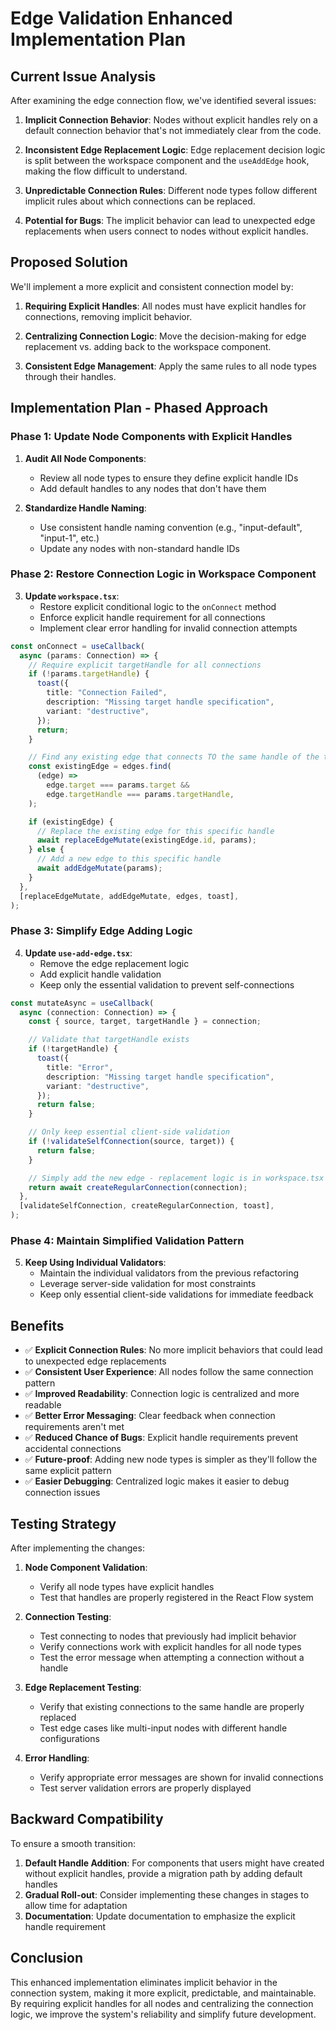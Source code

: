 # Edge Validation Enhanced Implementation Plan

## Current Issue Analysis

After examining the edge connection flow, we've identified several issues:

1. **Implicit Connection Behavior**: Nodes without explicit handles rely on a default connection behavior that's not immediately clear from the code.

2. **Inconsistent Edge Replacement Logic**: Edge replacement decision logic is split between the workspace component and the `useAddEdge` hook, making the flow difficult to understand.

3. **Unpredictable Connection Rules**: Different node types follow different implicit rules about which connections can be replaced.

4. **Potential for Bugs**: The implicit behavior can lead to unexpected edge replacements when users connect to nodes without explicit handles.

## Proposed Solution

We'll implement a more explicit and consistent connection model by:

1. **Requiring Explicit Handles**: All nodes must have explicit handles for connections, removing implicit behavior.

2. **Centralizing Connection Logic**: Move the decision-making for edge replacement vs. adding back to the workspace component.

3. **Consistent Edge Management**: Apply the same rules to all node types through their handles.

## Implementation Plan - Phased Approach

### Phase 1: Update Node Components with Explicit Handles

1. **Audit All Node Components**:

   - Review all node types to ensure they define explicit handle IDs
   - Add default handles to any nodes that don't have them

2. **Standardize Handle Naming**:
   - Use consistent handle naming convention (e.g., "input-default", "input-1", etc.)
   - Update any nodes with non-standard handle IDs

### Phase 2: Restore Connection Logic in Workspace Component

3. **Update `workspace.tsx`**:
   - Restore explicit conditional logic to the `onConnect` method
   - Enforce explicit handle requirement for all connections
   - Implement clear error handling for invalid connection attempts

```typescript
const onConnect = useCallback(
  async (params: Connection) => {
    // Require explicit targetHandle for all connections
    if (!params.targetHandle) {
      toast({
        title: "Connection Failed",
        description: "Missing target handle specification",
        variant: "destructive",
      });
      return;
    }

    // Find any existing edge that connects TO the same handle of the target node
    const existingEdge = edges.find(
      (edge) =>
        edge.target === params.target &&
        edge.targetHandle === params.targetHandle,
    );

    if (existingEdge) {
      // Replace the existing edge for this specific handle
      await replaceEdgeMutate(existingEdge.id, params);
    } else {
      // Add a new edge to this specific handle
      await addEdgeMutate(params);
    }
  },
  [replaceEdgeMutate, addEdgeMutate, edges, toast],
);
```

### Phase 3: Simplify Edge Adding Logic

4. **Update `use-add-edge.tsx`**:
   - Remove the edge replacement logic
   - Add explicit handle validation
   - Keep only the essential validation to prevent self-connections

```typescript
const mutateAsync = useCallback(
  async (connection: Connection) => {
    const { source, target, targetHandle } = connection;

    // Validate that targetHandle exists
    if (!targetHandle) {
      toast({
        title: "Error",
        description: "Missing target handle specification",
        variant: "destructive",
      });
      return false;
    }

    // Only keep essential client-side validation
    if (!validateSelfConnection(source, target)) {
      return false;
    }

    // Simply add the new edge - replacement logic is in workspace.tsx
    return await createRegularConnection(connection);
  },
  [validateSelfConnection, createRegularConnection, toast],
);
```

### Phase 4: Maintain Simplified Validation Pattern

5. **Keep Using Individual Validators**:
   - Maintain the individual validators from the previous refactoring
   - Leverage server-side validation for most constraints
   - Keep only essential client-side validations for immediate feedback

## Benefits

- ✅ **Explicit Connection Rules**: No more implicit behaviors that could lead to unexpected edge replacements
- ✅ **Consistent User Experience**: All nodes follow the same connection pattern
- ✅ **Improved Readability**: Connection logic is centralized and more readable
- ✅ **Better Error Messaging**: Clear feedback when connection requirements aren't met
- ✅ **Reduced Chance of Bugs**: Explicit handle requirements prevent accidental connections
- ✅ **Future-proof**: Adding new node types is simpler as they'll follow the same explicit pattern
- ✅ **Easier Debugging**: Centralized logic makes it easier to debug connection issues

## Testing Strategy

After implementing the changes:

1. **Node Component Validation**:

   - Verify all node types have explicit handles
   - Test that handles are properly registered in the React Flow system

2. **Connection Testing**:

   - Test connecting to nodes that previously had implicit behavior
   - Verify connections work with explicit handles for all node types
   - Test the error message when attempting a connection without a handle

3. **Edge Replacement Testing**:

   - Verify that existing connections to the same handle are properly replaced
   - Test edge cases like multi-input nodes with different handle configurations

4. **Error Handling**:
   - Verify appropriate error messages are shown for invalid connections
   - Test server validation errors are properly displayed

## Backward Compatibility

To ensure a smooth transition:

1. **Default Handle Addition**: For components that users might have created without explicit handles, provide a migration path by adding default handles
2. **Gradual Roll-out**: Consider implementing these changes in stages to allow time for adaptation
3. **Documentation**: Update documentation to emphasize the explicit handle requirement

## Conclusion

This enhanced implementation eliminates implicit behavior in the connection system, making it more explicit, predictable, and maintainable. By requiring explicit handles for all nodes and centralizing the connection logic, we improve the system's reliability and simplify future development.
